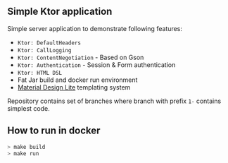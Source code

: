 ## Simple Ktor application

Simple server application to demonstrate following features:
- `Ktor: DefaultHeaders`
- `Ktor: CallLogging`
- `Ktor: ContentNegotiation` - Based on Gson
- `Ktor: Authentication` - Session & Form authentication
- `Ktor: HTML DSL`
- Fat Jar build and docker run environment
- [Material Design Lite](getmdl.io) templating system

Repository contains set of branches where branch with prefix `1-` contains simplest code.

## How to run in docker

```bash
> make build
> make run 
```  